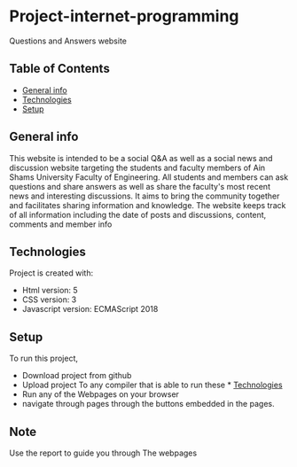# Project-internet-programming
Questions and Answers website

## Table of Contents
* [General info](#general-info)
* [Technologies](#technologies)
* [Setup](#setup)

## General info
This website is intended to be a social Q&A as well as a social news and discussion
website targeting the students and faculty members of Ain Shams University Faculty
of Engineering. All students and members can ask questions and share answers as well
as share the faculty's most recent news and interesting discussions. It aims to bring
the community together and facilitates sharing information and knowledge. The
website keeps track of all information including the date of posts and discussions,
content, comments and member info

## Technologies
Project is created with:
* Html version: 5
* CSS version: 3
* Javascript version: ECMAScript 2018

## Setup
To run this project, 
- Download project from github
- Upload project To any compiler that is able to run these * [Technologies](#technologies)
- Run any of the Webpages on your browser
- navigate through pages through the buttons embedded in the pages.


## Note
Use the report to guide you through The webpages


